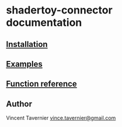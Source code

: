 # shadertoy-connector documentation

## [Installation](INSTALL.md)
## [Examples](EXAMPLES.md)
## [Function reference](FUNCTIONS.md)

## Author

Vincent Tavernier <vince.tavernier@gmail.com>
